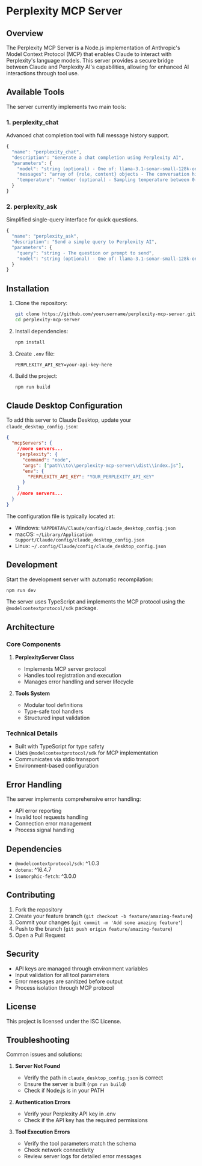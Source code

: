 # Perplexity MCP Server

## Overview

The Perplexity MCP Server is a Node.js implementation of Anthropic's Model Context Protocol (MCP) that enables Claude to interact with Perplexity's language models. This server provides a secure bridge between Claude and Perplexity AI's capabilities, allowing for enhanced AI interactions through tool use.

## Available Tools

The server currently implements two main tools:

### 1. perplexity_chat

Advanced chat completion tool with full message history support.

```javascript
{
  "name": "perplexity_chat",
  "description": "Generate a chat completion using Perplexity AI",
  "parameters": {
    "model": "string (optional) - One of: llama-3.1-sonar-small-128k-online, llama-3.1-sonar-large-128k-online, llama-3.1-sonar-huge-128k-online",
    "messages": "array of {role, content} objects - The conversation history",
    "temperature": "number (optional) - Sampling temperature between 0-2"
  }
}
```

### 2. perplexity_ask

Simplified single-query interface for quick questions.

```javascript
{
  "name": "perplexity_ask",
  "description": "Send a simple query to Perplexity AI",
  "parameters": {
    "query": "string - The question or prompt to send",
    "model": "string (optional) - One of: llama-3.1-sonar-small-128k-online, llama-3.1-sonar-large-128k-online, llama-3.1-sonar-huge-128k-online"
  }
}
```

## Installation

1. Clone the repository:

   ```bash
   git clone https://github.com/yourusername/perplexity-mcp-server.git
   cd perplexity-mcp-server
   ```

2. Install dependencies:

   ```bash
   npm install
   ```

3. Create `.env` file:

   ```env
   PERPLEXITY_API_KEY=your-api-key-here
   ```

4. Build the project:
   ```bash
   npm run build
   ```

## Claude Desktop Configuration

To add this server to Claude Desktop, update your `claude_desktop_config.json`:

```json
{
  "mcpServers": {
    //more servers...
    "perplexity": {
      "command": "node",
      "args": ["path\\to\\perplexity-mcp-server\\dist\\index.js"],
      "env": {
        "PERPLEXITY_API_KEY": "YOUR_PERPLEXITY_API_KEY"
      }
    }
    //more servers...
  }
}
```

The configuration file is typically located at:

- Windows: `%APPDATA%/Claude/config/claude_desktop_config.json`
- macOS: `~/Library/Application Support/Claude/config/claude_desktop_config.json`
- Linux: `~/.config/Claude/config/claude_desktop_config.json`

## Development

Start the development server with automatic recompilation:

```bash
npm run dev
```

The server uses TypeScript and implements the MCP protocol using the `@modelcontextprotocol/sdk` package.

## Architecture

### Core Components

1. **PerplexityServer Class**

   - Implements MCP server protocol
   - Handles tool registration and execution
   - Manages error handling and server lifecycle

2. **Tools System**
   - Modular tool definitions
   - Type-safe tool handlers
   - Structured input validation

### Technical Details

- Built with TypeScript for type safety
- Uses `@modelcontextprotocol/sdk` for MCP implementation
- Communicates via stdio transport
- Environment-based configuration

## Error Handling

The server implements comprehensive error handling:

- API error reporting
- Invalid tool requests handling
- Connection error management
- Process signal handling

## Dependencies

- `@modelcontextprotocol/sdk`: ^1.0.3
- `dotenv`: ^16.4.7
- `isomorphic-fetch`: ^3.0.0

## Contributing

1. Fork the repository
2. Create your feature branch (`git checkout -b feature/amazing-feature`)
3. Commit your changes (`git commit -m 'Add some amazing feature'`)
4. Push to the branch (`git push origin feature/amazing-feature`)
5. Open a Pull Request

## Security

- API keys are managed through environment variables
- Input validation for all tool parameters
- Error messages are sanitized before output
- Process isolation through MCP protocol

## License

This project is licensed under the ISC License.

## Troubleshooting

Common issues and solutions:

1. **Server Not Found**

   - Verify the path in `claude_desktop_config.json` is correct
   - Ensure the server is built (`npm run build`)
   - Check if Node.js is in your PATH

2. **Authentication Errors**

   - Verify your Perplexity API key in .env
   - Check if the API key has the required permissions

3. **Tool Execution Errors**
   - Verify the tool parameters match the schema
   - Check network connectivity
   - Review server logs for detailed error messages
